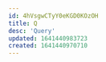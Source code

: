 ```yaml
---
id: 4hVsgwCTyY0eKGD0KOzOH
title: Q
desc: 'Query'
updated: 1641440983723
created: 1641440970710
---
```


